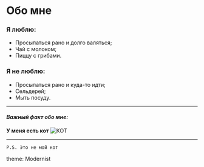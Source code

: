 # Обо мне

### Я люблю:
- Просыпаться рано и долго валяться;
- Чай с молоком;
- Пиццу с грибами.

### Я не люблю:
- Просыпаться рано и куда-то идти;
- Сельдерей;
- Мыть посуду.

***

#### *Важный факт обо мне:* 
**У меня есть кот**
![КОТ](https://wp-s.ru/wallpapers/5/18/289291145046987/evropejskaya-koshka-dikij-vzglyad.jpg)

___

```P.S. Это не мой кот```

theme: Modernist
